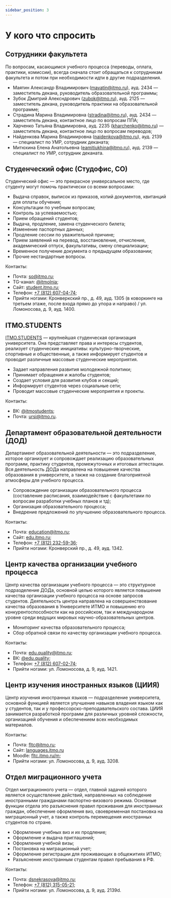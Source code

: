 ```yaml
---
sidebar_position: 3
---
```

# У кого что спросить

## Сотрудники факультета

По вопросам, касающимся учебного процесса (переводы, оплата, практики, комиссии), всегда сначала стоит обращаться к сотрудникам факультета и потом при необходимости идти в другие подразделения.

- Маятин Александр Владимирович ([mayatin@itmo.ru](mailto:mayatin@itmo.ru)), ауд. 2434 — заместитель декана, руководитель образовательной программы;
- Зубок Дмитрий Алексндрович ([zubok@itmo.ru](mailto:zubok@itmo.ru)), ауд. 2125 — заместитель декана, руководитель практики на образовательной программе;
- Страдина Марина Владимировна ([stradina@itmo.ru](mailto:stradina@itmo.ru)), ауд. 2434 — заместитель декана, контактное лицо по вопросам ППА;
- Харченко Татьяна Владимировна, ауд. 2235 ([kharchenko@itmo.ru](mailto:kharchenko@itmo.ru)) — заместитель декана, контактное лицо по вопросам переводов;
- Найденкова Марина Владимировна ([naidenkova@itmo.ru](mailto:naidenkova@itmo.ru)), ауд. 2139 — специалист по УМР, сотрудник деканата;
- Митюхина Елена Анатольевна ([eamitiukhina@itmo.ru](mailto:eamitiukhina@itmo.ru)), ауд. 2139 — специалист по УМР, сотрудник деканата.

## Студенческий офис (Студофис, СО)

Студенческий офис — это прекрасное универсальное место, где студенту могут помочь практически со всеми вопросами:

- Выдача справок, выписок из приказов, копий документов, квитанций для оплаты обучения;
- Консультации по учебным вопросам;
- Контроль за успеваемостью;
- Прием обращений студентов;
- Выдача, продление, замена студенческого билета;
- Изменение паспортных данных;
- Продление сессии по уважительной причине;
- Прием заявлений на перевод, восстановление, отчисление, академический отпуск, факультативы, смену специализации;
- Временное получение документа о предыдущем образовании;
- Прочие нестандартные вопросы.

Контакты:

- Почта: [so@itmo.ru](mailto:so@itmo.ru);
- TG-канал: [@itmolnia](https://t.me/itmolnia);
- Сайт: [student.itmo.ru](https://student.itmo.ru);
- Телефон: [+7 (812) 607-04-74](tel:+78126070474);
- Прийти ногами: Кронверкский пр., д. 49, ауд. 1305 (в коворкинге на третьем этаже, после входа прямо до упора и направо) / ул. Ломоносова, д. 9, ауд. 1400.

## ITMO.STUDENTS

[ITMO.STUDENTS](https://vk.com/itmostudents) — крупнейшая студенческая организация университета. Она представляет права и интересы студентов, реализует студенческие инициативы: культурно-творческие, спортивные и общественные, а также информирует студентов и проводит различные массовые студенческие мероприятия.

- Задает направления развития молодежной политики;
- Принимает обращения и жалобы студентов;
- Создает условия для развития клубов и секций;
- Информирует студентов через социальные сети;
- Проводит массовые студенческие мероприятия и проекты.

Контакты:

- ВК: [@itmostudents](https://vk.com/itmostudents);
- Почта: [ursi@itmo.ru](mailto:ursi@itmo.ru).

## Департамент образовательной деятельности (ДОД)

Департамент образовательной деятельности — это подразделение, которое организует и сопровождает реализацию образовательных программ, практику студентов, промежуточных и итоговых аттестации. Вся деятельность ДОДа направлена на повышение качества образования в университете, а также на создание благоприятной атмосферы для учебного процесса.

- Сопровождение организации образовательного процесса (составление расписания, взаимодействие с факультетами по вопросам разработки учебных планов и тд);
- Организация образовательного процесса;
- Внедрение предложений по улучшению образовательного процесса.

Контакты:

- Почта: [education@itmo.ru](mailto:education@itmo.ru);
- Сайт: [edu.itmo.ru](https://edu.itmo.ru/);
- Телефон: [+7 (812) 232-59-36](tel:+78122325936);
- Прийти ногами: Кронверский пр., д. 49, ауд. 1342.

## Центр качества организации учебного процесса

Центр качества организации учебного процесса — это структурное подразделение ДОДа, основной целью которого является повышение качества организации учебного процесса на основе запросов студентов. Деятельность центра направлена на совершенствование качества образования в Университете ИТМО и повышению его конкурентоспособности как на российском, так и международном уровне среди ведущих мировых научно-образовательных центров.

- Мониторинг качества образовательного процесса;
- Сбор обратной связи по качеству организации учебного процесса.

Контакты:

- Почта: [edu.quality@itmo.ru](mailto:edu.quality@itmo.ru);
- ВК: [@edu.quality](https://vk.com/edu.quality);
- Телефон: [+7 (812) 607-02-74](tel:+78126070274);
- Прийти ногами: ул. Ломоносова, д. 9, ауд. 1421.

## Центр изучения иностранных языков (ЦИИЯ)

Центр изучения иностранных языков — подразделение университета, основной функцией является улучшение навыков владения языком как у студентов, так и у профессорско-преподавательского состава. ЦИИЯ занимается разработкой программ для различных уровней сложности, организацией обучения и обеспечением всех необходимых материалов.

Контакты:

- Почта: [fltc@itmo.ru](mailto:fltc@itmo.ru);
- Сайт: [languages.itmo.ru](https://languages.itmo.ru/)
- Moodle: [fltc.itmo.ru/m](https://fltc.itmo.ru/m);
- Прийти ногами: ул. Ломоносова, д. 9, ауд. 3208.

## Отдел миграционного учета

Отдел миграционного учета — отдел, главной задачей которого является осуществление действий, направленных на соблюдение иностранными гражданами паспортно-визового режима. Основные функции отдела это разъяснения правил проживания для иностранных граждан, обеспечение оформления виз, своевременная постановка на миграционный учет, а также контроль перемещения иностранных студентов по стране.

- Оформление учебных виз и их продление;
- Оформление и выдача приглашений;
- Оформления учебной визы;
- Постановка на миграционный учет;
- Оформление регистрации для проживающих в общежитиях ИТМО;
- Разъяснение иностранным студентам правил пребывания в РФ.

Контакты:

- Почта: [dsnekrasova@itmo.ru](mailto:dsnekrasova@itmo.ru);
- Телефон: [+7 (812) 315-05-21](tel:+78123150521);
- Прийти ногами: ул. Ломоносова, д. 9, ауд. 2139d.
